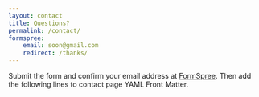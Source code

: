 ```yaml
---
layout: contact
title: Questions?
permalink: /contact/
formspree:
    email: soon@gmail.com
    redirect: /thanks/
---
```


Submit the form and confirm your email address at [FormSpree](https://formspree.io/). Then add the following lines to contact page YAML Front Matter.

